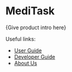 # MediTask

{Give product intro here}

Useful links:
* [User Guide](UserGuide.md)
* [Developer Guide](DeveloperGuide.md)
* [About Us](AboutUs.md)
